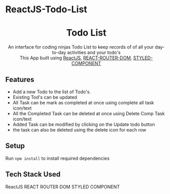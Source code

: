 # ReactJS-Todo-List

 <h1 align="center">Todo List</h1> 
<p align="center">
 An interface for coding ninjas Todo List to keep records of of all your day-to-day activities and your todo's<br>
     This App built using <a href="https://react.dev/">ReactJS</a>, <a href="https://reactrouter.com/">REACT-ROUTER-DOM</a>, <a href="https://styled-components.com/">STYLED-COMPONENT</a>
</p>

## Features

- Add a new Todo to the list of Todo's.
- Existing Tod's can be updated
- All Task can be mark as completed at once using complete all task icon/text
- All the Completed Task can be deleted at once using Delete Comp Task icon/text
- Added Task can be modified by clicking on the Update todo button
- the task can also be deleted using the delete icon for each row

## Setup

Run `npm install` to install required dependencies

## Tech Stack Used

ReactJS
REACT ROUTER DOM
STYLED COMPONENT
